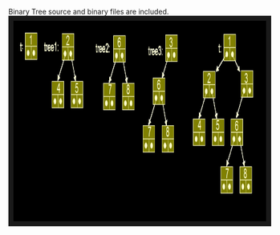 Binary Tree source and binary files are included.
<a href="https://github.com/Vision-Paudel/Trees/blob/master/Binary%20Tree/Binary%20Tree.png"><img src="https://github.com/Vision-Paudel/Trees/blob/master/Binary%20Tree/Binary%20Tree.png" alt="Image could not be displayed" width="800" height="400" border="10" /></a>
